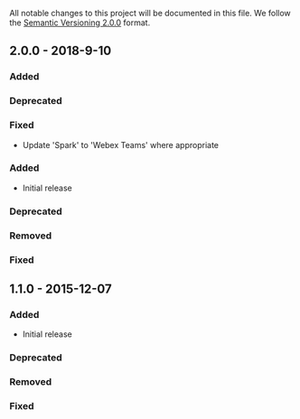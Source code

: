 All notable changes to this project will be documented in this file.
We follow the [Semantic Versioning 2.0.0](http://semver.org/) format.

## 2.0.0 - 2018-9-10

### Added

### Deprecated

### Fixed
- Update 'Spark' to 'Webex Teams' where appropriate

### Added
- Initial release

### Deprecated

### Removed

### Fixed

## 1.1.0 - 2015-12-07

### Added
- Initial release

### Deprecated

### Removed

### Fixed
